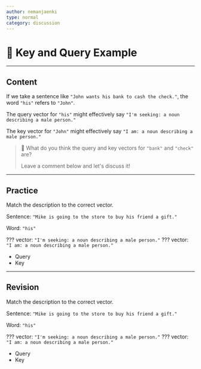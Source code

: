 ```yaml
---
author: nemanjaenki
type: normal
category: discussion
---
```


# 👀 Key and Query Example

---

## Content

If we take a sentence like `"John wants his bank to cash the check."`, the word `"his"` refers to `"John"`.

The query vector for `"his"` might effectively say `"I'm seeking: a noun describing a male person."`

The key vector for `"John"` might effectively say `"I am: a noun describing a male person."`

> 💭 What do you think the query and key vectors for `"bank"` and `"check"` are?
>
> Leave a comment below and let's discuss it!

---

## Practice

Match the description to the correct vector.

Sentence: `"Mike is going to the store to buy his friend a gift."`

Word: `"his"`

??? vector: `"I'm seeking: a noun describing a male person."`
??? vector: `"I am: a noun describing a male person."`

- Query
- Key

---

## Revision

Match the description to the correct vector.

Sentence: `"Mike is going to the store to buy his friend a gift."`

Word: `"his"`

??? vector: `"I'm seeking: a noun describing a male person."`
??? vector: `"I am: a noun describing a male person."`

- Query
- Key
